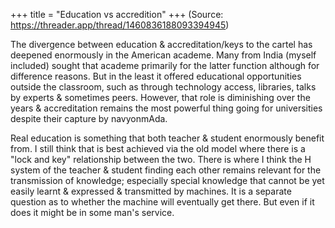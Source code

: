 +++
title = "Education vs accredition"
+++
(Source: https://threader.app/thread/1460836188093394945)

The divergence between education & accreditation/keys to the cartel has deepened enormously in the American academe. Many from India (myself included) sought that academe primarily for the latter function although for difference reasons. But in the least it offered educational opportunities outside the classroom, such as through technology access, libraries, talks by experts & sometimes peers. However, that role is diminishing over the years & accreditation remains the most powerful thing going for universities despite their capture by navyonmAda. 

Real education is something that both teacher & student enormously benefit from. I still think that is best achieved via the old model where there is a "lock and key" relationship between the two. There is where I think the H system of the teacher & student finding each other remains relevant for the transmission of knowledge; especially special knowledge that cannot be yet easily learnt & expressed & transmitted by machines. It is a separate question as to whether the machine will eventually get there. But even if it does it might be in some man's service. 